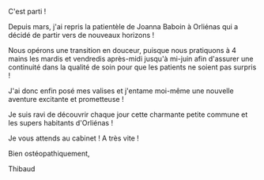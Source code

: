 C'est parti !

Depuis mars, j'ai repris la patientèle de Joanna Baboin à Orliénas qui a décidé de partir vers de nouveaux horizons !

Nous opérons une transition en douceur, puisque nous pratiquons à 4 mains les mardis et vendredis après-midi jusqu'à mi-juin afin d'assurer une continuité dans la qualité de soin pour que les patients ne soient pas surpris !

J'ai donc enfin posé mes valises et j'entame moi-même une nouvelle aventure excitante et prometteuse !

Je suis ravi de découvrir chaque jour cette charmante petite commune et les supers habitants d'Orliénas !

Je vous attends au cabinet ! A très vite !

Bien ostéopathiquement,

Thibaud
